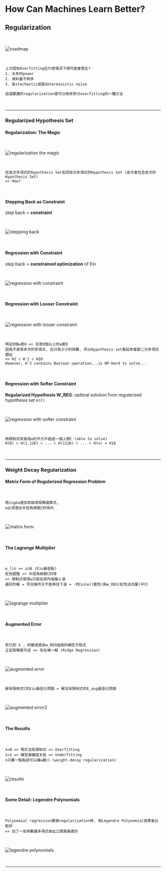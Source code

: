 # How Can Machines Learn Better?

## Regularization

<br />

![roadmap](https://github.com/linda2020130/Notes_ML-Foundations/blob/master/Pictures/Week%2014/roadmap.PNG)

<br />

```
上次提到Overfitting在什麼情況下很可能會發生?
1. 太多的power
2. 資料量不夠多
3. 有stochastic或是deterministic noise

這週要講的regularization是可以用來對付overfitting的一種方法
```

<br />

***

### Regularized Hypothesis Set

#### Regularization: The Magic

<br />

![regularization the magic](https://github.com/linda2020130/Notes_ML-Foundations/blob/master/Pictures/Week%2014/regularization%20the%20magic.PNG)

<br />

```
從高次多項式的Hypothesis Set走回低次多項式的Hypothesis Set (高次會包含低次的Hypothesis Set)
=> How?
```

<br />

#### Stepping Back as Constraint

step back = **constraint**

<br />

![stepping back](https://github.com/linda2020130/Notes_ML-Foundations/blob/master/Pictures/Week%2014/stepping%20back.PNG)

<br />

#### Regression with Constraint

step back = **constrained optimization** of Ein

<br />

![regression with constraint](https://github.com/linda2020130/Notes_ML-Foundations/blob/master/Pictures/Week%2014/regression%20with%20constraint.PNG)

<br />

#### Regression with Looser Constraint

<br />

![regression with looser constraint](https://github.com/linda2020130/Notes_ML-Foundations/blob/master/Pictures/Week%2014/regression%20with%20looser%20constraint.PNG)

<br />

```
特定8個w是0 => 任意8個以上的w是0 
因為不是很多次的多項式, 且只有少少的係數, 所以Hypothesis set看起來會跟二次多項式類似
=> H2 ⊂ H'2 ⊂ H10
However, H'2 contains Boolean operation...is NP-Hard to solve...
```

<br />

#### Regression with Softer Constraint

**Regularized Hypothesis W_REG**: optimal solution from regularized hypothesis set `H(C)`

<br />

![regression with softer constraint](https://github.com/linda2020130/Notes_ML-Foundations/blob/master/Pictures/Week%2014/regression%20with%20softer%20constraint.PNG)

<br />

```
將限制式改寫成w的平方不超過一個上限C (able to solve)
H(0) ⊂ H(1.126) ⊂ ... ⊂ H(1126) ⊂ ... ⊂ H(∞) = H10
```

<br />

***

### Weight Decay Regularization

#### Matrix Form of Regularized Regression Problem

<br />

```
將sigma連加改寫成矩陣運算式,
w必須落在半徑為根號C的球內
```

<br />

![matrix form](https://github.com/linda2020130/Notes_ML-Foundations/blob/master/Pictures/Week%2014/matrix%20form.PNG)

<br />

#### The Lagrange Multiplier

<br />

```
w_lin => 山谷 (Ein最低點)
紅色圓圈 => 半徑為根號C的球
=> 限制式使得w只能在球內或線上滾
最好的解 = 符合條件又不能再往下滾 = -∇Ein(w)(藍色)與w_REG(紅色法向量)平行
```

<br />

![lagrange multiplier](https://github.com/linda2020130/Notes_ML-Foundations/blob/master/Pictures/Week%2014/lagrange%20multiplier.PNG)

<br />

#### Augmented Error

<br />

```
若已知 λ , 則變成是由w_REG組成的線性方程式
正定矩陣是可逆 => 存在唯一解 (Ridge Regression)
```

<br />

![augmented error](https://github.com/linda2020130/Notes_ML-Foundations/blob/master/Pictures/Week%2014/augmented%20error.PNG)

<br />

```
解有限制式C的Ein最佳化問題 = 解沒有限制式的E_aug最佳化問題
```

<br />

![augmented error2](https://github.com/linda2020130/Notes_ML-Foundations/blob/master/Pictures/Week%2014/augmented%20error2.PNG)

<br />

#### The Results

<br />

```
λ=0 => 等於沒有限制式 => Overfitting
λ=1 => 模型複雜度太低 => Underfitting
λ只要一點點就可以讓w變小 (weight-decay regularization)
```

<br />

![results](https://github.com/linda2020130/Notes_ML-Foundations/blob/master/Pictures/Week%2014/results.PNG)

<br />

#### Some Detail: Legendre Polynomials

<br />

```
Polynomial regression要做regularization時, 用Legendre Polynomial效果會比較好
=> 加了一些係數讓多項式彼此之間是垂直的
```

<br />

![legendre polynomials](https://github.com/linda2020130/Notes_ML-Foundations/blob/master/Pictures/Week%2014/legendre%20polynomials.PNG)

<br />

***




